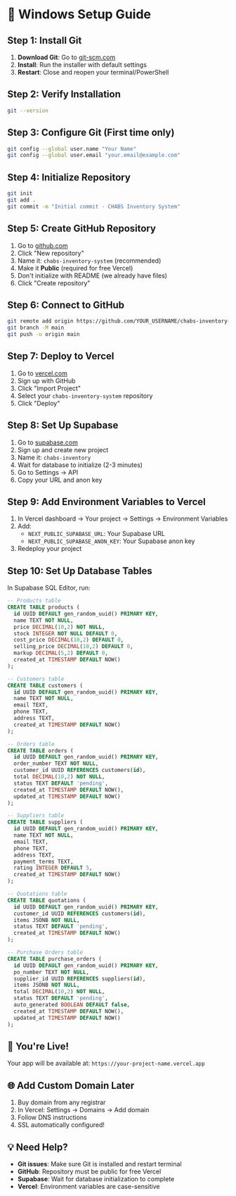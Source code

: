 # 🚀 Windows Setup Guide

## Step 1: Install Git
1. **Download Git**: Go to [git-scm.com](https://git-scm.com/download/win)
2. **Install**: Run the installer with default settings
3. **Restart**: Close and reopen your terminal/PowerShell

## Step 2: Verify Installation
```bash
git --version
```

## Step 3: Configure Git (First time only)
```bash
git config --global user.name "Your Name"
git config --global user.email "your.email@example.com"
```

## Step 4: Initialize Repository
```bash
git init
git add .
git commit -m "Initial commit - CHABS Inventory System"
```

## Step 5: Create GitHub Repository
1. Go to [github.com](https://github.com)
2. Click "New repository"
3. Name it: `chabs-inventory-system` (recommended)
4. Make it **Public** (required for free Vercel)
5. Don't initialize with README (we already have files)
6. Click "Create repository"

## Step 6: Connect to GitHub
```bash
git remote add origin https://github.com/YOUR_USERNAME/chabs-inventory-system.git
git branch -M main
git push -u origin main
```

## Step 7: Deploy to Vercel
1. Go to [vercel.com](https://vercel.com)
2. Sign up with GitHub
3. Click "Import Project"
4. Select your `chabs-inventory-system` repository
5. Click "Deploy"

## Step 8: Set Up Supabase
1. Go to [supabase.com](https://supabase.com)
2. Sign up and create new project
3. Name it: `chabs-inventory`
4. Wait for database to initialize (2-3 minutes)
5. Go to Settings → API
6. Copy your URL and anon key

## Step 9: Add Environment Variables to Vercel
1. In Vercel dashboard → Your project → Settings → Environment Variables
2. Add:
   - `NEXT_PUBLIC_SUPABASE_URL`: Your Supabase URL
   - `NEXT_PUBLIC_SUPABASE_ANON_KEY`: Your Supabase anon key
3. Redeploy your project

## Step 10: Set Up Database Tables
In Supabase SQL Editor, run:

```sql
-- Products table
CREATE TABLE products (
  id UUID DEFAULT gen_random_uuid() PRIMARY KEY,
  name TEXT NOT NULL,
  price DECIMAL(10,2) NOT NULL,
  stock INTEGER NOT NULL DEFAULT 0,
  cost_price DECIMAL(10,2) DEFAULT 0,
  selling_price DECIMAL(10,2) DEFAULT 0,
  markup DECIMAL(5,2) DEFAULT 0,
  created_at TIMESTAMP DEFAULT NOW()
);

-- Customers table
CREATE TABLE customers (
  id UUID DEFAULT gen_random_uuid() PRIMARY KEY,
  name TEXT NOT NULL,
  email TEXT,
  phone TEXT,
  address TEXT,
  created_at TIMESTAMP DEFAULT NOW()
);

-- Orders table
CREATE TABLE orders (
  id UUID DEFAULT gen_random_uuid() PRIMARY KEY,
  order_number TEXT NOT NULL,
  customer_id UUID REFERENCES customers(id),
  total DECIMAL(10,2) NOT NULL,
  status TEXT DEFAULT 'pending',
  created_at TIMESTAMP DEFAULT NOW(),
  updated_at TIMESTAMP DEFAULT NOW()
);

-- Suppliers table
CREATE TABLE suppliers (
  id UUID DEFAULT gen_random_uuid() PRIMARY KEY,
  name TEXT NOT NULL,
  email TEXT,
  phone TEXT,
  address TEXT,
  payment_terms TEXT,
  rating INTEGER DEFAULT 5,
  created_at TIMESTAMP DEFAULT NOW()
);

-- Quotations table
CREATE TABLE quotations (
  id UUID DEFAULT gen_random_uuid() PRIMARY KEY,
  customer_id UUID REFERENCES customers(id),
  items JSONB NOT NULL,
  status TEXT DEFAULT 'pending',
  created_at TIMESTAMP DEFAULT NOW()
);

-- Purchase Orders table
CREATE TABLE purchase_orders (
  id UUID DEFAULT gen_random_uuid() PRIMARY KEY,
  po_number TEXT NOT NULL,
  supplier_id UUID REFERENCES suppliers(id),
  items JSONB NOT NULL,
  total DECIMAL(10,2) NOT NULL,
  status TEXT DEFAULT 'pending',
  auto_generated BOOLEAN DEFAULT false,
  created_at TIMESTAMP DEFAULT NOW(),
  updated_at TIMESTAMP DEFAULT NOW()
);
```

## 🎉 You're Live!
Your app will be available at: `https://your-project-name.vercel.app`

## 🌐 Add Custom Domain Later
1. Buy domain from any registrar
2. In Vercel: Settings → Domains → Add domain
3. Follow DNS instructions
4. SSL automatically configured!

## 💡 Need Help?
- **Git issues**: Make sure Git is installed and restart terminal
- **GitHub**: Repository must be public for free Vercel
- **Supabase**: Wait for database initialization to complete
- **Vercel**: Environment variables are case-sensitive